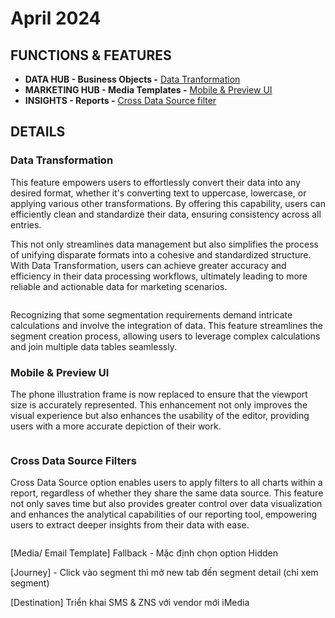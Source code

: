 # April 2024

## FUNCTIONS & FEATURES

* **DATA HUB - Business Objects -** [Data Tranformation](april-2024.md#data-transformation)
* **MARKETING HUB - Media Templates -** [Mobile & Preview UI](april-2024.md#mobile-and-preview-ui)
* **INSIGHTS - Reports -** [Cross Data Source filter](april-2024.md#cross-data-source-filters)

## DETAILS

### Data Transformation

This feature empowers users to effortlessly convert their data into any desired format, whether it's converting text to uppercase, lowercase, or applying various other transformations. By offering this capability, users can efficiently clean and standardize their data, ensuring consistency across all entries.&#x20;

This not only streamlines data management but also simplifies the process of unifying disparate formats into a cohesive and standardized structure. With Data Transformation, users can achieve greater accuracy and efficiency in their data processing workflows, ultimately leading to more reliable and actionable data for marketing scenarios.

<figure><img src="https://lh7-us.googleusercontent.com/6c-hN1sP7YB9QHd1pnt-2ggSiLzf7cdlpcLJl4vxAIDWn-gztMdvqikBwCSVd1f2M_2m2JCfK0EO3bYCp9Nk-HIigPOOOb8k63F5B0GSYCyUJ9N76L1ok5PCNe9uvOczDJsvmDb30bLe0EzJsLcujgo" alt=""><figcaption></figcaption></figure>

Recognizing that some segmentation requirements demand intricate calculations and involve the integration of data. This feature streamlines the segment creation process, allowing users to leverage complex calculations and join multiple data tables seamlessly.

### Mobile & Preview UI

The phone illustration frame is now replaced to ensure that the viewport size is accurately represented. This enhancement not only improves the visual experience but also enhances the usability of the editor, providing users with a more accurate depiction of their work.

<figure><img src="https://lh7-us.googleusercontent.com/6hCTx5Npu6ljiXe94NQWdXO3uTmlfxyI-DISKWAI8eqzgN2UehP2S0nKUb1JAbRUFUTRikp7AN9Yz5tvFEDZxs8lP5SlTKKgGDUFtEWv9BsFKoAz8Cksc09A8VNaH4VFHGCYZvxPE0Fg4WTNErca_vY" alt=""><figcaption></figcaption></figure>

### Cross Data Source Filters

Cross Data Source option enables users to apply filters to all charts within a report, regardless of whether they share the same data source. This feature not only saves time but also provides greater control over data visualization and enhances the analytical capabilities of our reporting tool, empowering users to extract deeper insights from their data with ease.

<figure><img src="https://lh7-us.googleusercontent.com/U9a8JLEMhkPZo6HuReCUQM2odhVNimlLANxb4leXZEnu9rxS87C_h2ieAdjFCH7hiBICcj3A7swMLcoXhkmyr7SQ_LYlel99tUQd2-XJ7bK2elwiBjQeIm2obOXEFcjrE0j4noX8Sa-LUHupJAuk-HY" alt=""><figcaption></figcaption></figure>



\[Media/ Email Template] Fallback - Mặc định chọn option Hidden

\[Journey] - Click vào segment thì mở new tab đến segment detail (chỉ xem segment)

\[Destination] Triển khai SMS & ZNS với vendor mới iMedia
